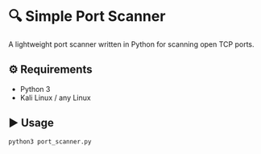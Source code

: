 # 🔍 Simple Port Scanner

A lightweight port scanner written in Python for scanning open TCP ports.

## ⚙️ Requirements
- Python 3
- Kali Linux / any Linux

## ▶️ Usage
```bash
python3 port_scanner.py
